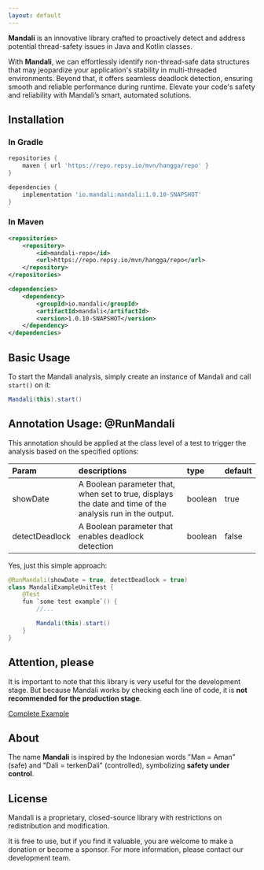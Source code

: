 ```yaml
---
layout: default
---
```


<!-- Text can be **bold**, _italic_, or ~~strikethrough~~.

[Link to another page](./another-page.html).

There should be whitespace between paragraphs.

There should be whitespace between paragraphs. We recommend including a README, or a file with information about your project.

# Header 1

This is a normal paragraph following a header. GitHub is a code hosting platform for version control and collaboration. It lets you and others work together on projects from anywhere.

## Header 2

> This is a blockquote following a header.
>
> When something is important enough, you do it even if the odds are not in your favor.

### Header 3 -->
<!-- <img width="100%" src="https://github.com/mandalijvm/mandalijvm.github.io/blob/main/log.png?raw=true"/> -->

**Mandali** is an innovative library crafted to proactively detect and address potential thread-safety issues in Java and Kotlin classes.

With **Mandali**, we can effortlessly identify non-thread-safe data structures that may jeopardize your application's stability in multi-threaded environments. Beyond that, it offers seamless deadlock detection, ensuring smooth and reliable performance during runtime. Elevate your code's safety and reliability with Mandali’s smart, automated solutions.


<!-- Features
--------

* *Unsafe-thread Data Structure Detection*

  Mandali can identify commonly Unsafe-thread Data Structure in multi-threaded contexts, such as `ArrayList`, `HashMap`, and `StringBuilder`.

* *Thread-safe Alternatives Recommendation*

  This feature suggests safer alternatives to replace unsafe collections or objects, enhancing the application's thread safety.

* *Deadlock Detection*

  Mandali automatically detects deadlocks in the system and provides detailed information on locked threads.

Why do we need a Mandali
------------------------

* *Early Problem Detection*

  Mandali proactively identifies unsafe data collections for multi-threading operations, helping to avoid unpredictable program behavior due to thread safety issues.

* *Improved Code Quality*

  By using Mandali, you can enhance code quality, making it more stable, reliable, and maintainable.

* *Development Efficiency*

  Mandali saves time by automatically detecting issues, allowing developers to focus on business logic instead of debugging concurrency problems.

* *Ease of Use*

  - *Easy Integration*

    Mandali can be easily integrated into your project by adding it to the project dependencies.

  - *Clear Reporting*

    The reports generated by Mandali are easy to understand, even for developers not deeply familiar with concurrency concepts. -->

<!-- Note: **This is not to guarantee thread safety. It just helps reduce potential thread safety issues**. -->


## Installation
### In Gradle

```groovy
repositories {
    maven { url 'https://repo.repsy.io/mvn/hangga/repo' }
}

dependencies {
    implementation 'io.mandali:mandali:1.0.10-SNAPSHOT'
}
```
### In Maven
```xml
<repositories>
    <repository>
        <id>mandali-repo</id>
        <url>https://repo.repsy.io/mvn/hangga/repo</url>
    </repository>
</repositories>

<dependencies>
    <dependency>
        <groupId>io.mandali</groupId>
        <artifactId>mandali</artifactId>
        <version>1.0.10-SNAPSHOT</version>
    </dependency>
</dependencies>
```

## Basic Usage
To start the Mandali analysis, simply create an instance of Mandali and call `start()` on it:
```Java
Mandali(this).start()
```

## Annotation Usage: @RunMandali
This annotation should be applied at the class level of a test to trigger the analysis based on the specified options:


| Param          |descriptions| type              | default |
|:---------------|:---------------|:------------------|:--------|
| showDate       | A Boolean parameter that, when set to true, displays the date and time of the analysis run in the output.| boolean | true    |
| detectDeadlock | A Boolean parameter that enables deadlock detection|boolean   | false    |


Yes, just this simple approach:

```Java
@RunMandali(showDate = true, detectDeadlock = true)
class MandaliExampleUnitTest {
    @Test
    fun `some test example`() {
        //...

        Mandali(this).start()
    }
}
```

## Attention, please

It is important to note that this library is very useful for the development stage. But because Mandali works by checking each line of code, it is **not recommended for the production stage**.

<a target="_blank" href="https://github.com/mandalijvm/example" class="paypal-button">Complete Example</a>

<!-- ## Example Test Class
The following example demonstrates how to structure a test class to check for thread safety issues using the Mandali library. This class simulates potential deadlocks and thread-unsafe scenarios, which are detected and analyzed by Mandali.

```Java
package io.mandali

import org.junit.jupiter.api.Test
import java.lang.Thread.sleep
import kotlin.concurrent.thread

class Account(val name: String, var balance: Int) {

    private fun deposit(amount: Int) {
        balance += amount
    }

    private fun withdraw(amount: Int) {
        balance -= amount
    }

    fun transfer(to: Account, amount: Int) {
        println("${this.name} tries to transfer $amount to ${to.name}.")
        synchronized(this) {
            sleep(10) // Simulate processing time
            if (balance >= amount) {
                withdraw(amount)
                synchronized(to) {
                    to.deposit(amount)
                }
            }
        }
    }
}

@RunMandali(showDate = true, detectDeadlock = true)
class MandaliExampleKotlinUnitTest {

    @Test
    fun `example of deadlock`() {
        val account1 = Account("Hangga", 1000)
        val account2 = Account("John", 1000)
        val account3 = Account("Alice", 2000)

        // Transfer from account1 to account2
        thread {
            account1.transfer(account2, 100)
        }.join(10) // as a simulation of the time required

        // Transfer from account2 to account1
        thread {
            account2.transfer(account1, 200)
        }.join(20)

        // Transfer from account3 to account1
        thread {
            account3.transfer(account1, 1000)
        }.join(500)

        Mandali(this).start()
    }

    val list = ArrayList()

    @Test
    fun `example thread-unsafe using HashMap`() {
        val map = HashMap()

        val threads = List(10) { index ->
            thread {
                for (i in 0 until 1000) {
                    map[i] = index
                }
            }
        }

        threads.forEach {
            it.join()
        }
    }
}
``` -->

## About

The name **Mandali** is inspired by the Indonesian words "Man = Aman" (safe) and "Dali = terkenDali" (controlled), symbolizing **safety under control**. 

## License

Mandali is a proprietary, closed-source library with restrictions on redistribution and modification.

It is free to use, but if you find it valuable, you are welcome to make a donation or become a sponsor. For more information, please contact our development team.